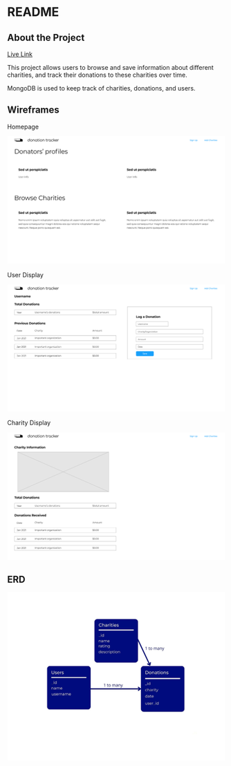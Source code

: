 # README

## About the Project

[Live Link](https://donation-tracker-jc.herokuapp.com/)

This project allows users to browse and save information about different charities, and track their donations to these charities over time. 

MongoDB is used to keep track of charities, donations, and users. 

## Wireframes

Homepage 

![Untitled](README%204990589046fd45c6bc6274b9f8f49a05/Untitled.png)

User Display

![Untitled](README%204990589046fd45c6bc6274b9f8f49a05/Untitled%201.png)

Charity Display

![Untitled](README%204990589046fd45c6bc6274b9f8f49a05/Untitled%202.png)

## ERD

![Untitled](README%204990589046fd45c6bc6274b9f8f49a05/Untitled%203.png)